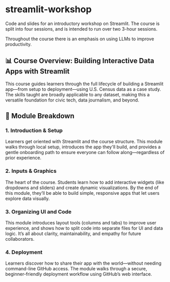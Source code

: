 # streamlit-workshop

Code and slides for an introductory workshop on Streamlit. The course is split into four sessions, and is intended to run over two 3-hour sessions.

Throughout the course there is an emphasis on using LLMs to improve productivity.

## 📊 Course Overview: Building Interactive Data Apps with Streamlit
This course guides learners through the full lifecycle of building a Streamlit app—from setup to deployment—using U.S. Census data as a case study. The skills taught are broadly applicable to any dataset, making this a versatile foundation for civic tech, data journalism, and beyond.

## 🧭 Module Breakdown
### 1. Introduction & Setup 
Learners get oriented with Streamlit and the course structure. This module walks through local setup, introduces the app they'll build, and provides a gentle onboarding path to ensure everyone can follow along—regardless of prior experience.

### 2. Inputs & Graphics 
The heart of the course. Students learn how to add interactive widgets (like dropdowns and sliders) and create dynamic visualizations. By the end of this module, they’ll be able to build simple, responsive apps that let users explore data visually.

### 3. Organizing UI and Code 
This module introduces layout tools (columns and tabs) to improve user experience, and shows how to split code into separate files for UI and data logic. It’s all about clarity, maintainability, and empathy for future collaborators.

### 4. Deployment 
Learners discover how to share their app with the world—without needing command-line GitHub access. The module walks through a secure, beginner-friendly deployment workflow using GitHub’s web interface.

